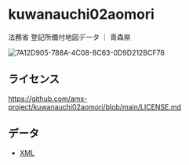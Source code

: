 # kuwanauchi02aomori
法務省 登記所備付地図データ ｜ 青森県

![7A12D905-788A-4C08-8C63-0D9D212BCF78](https://user-images.githubusercontent.com/416977/214225195-ce28d8b0-02d3-4db9-8400-170a74718302.png)

## ライセンス
https://github.com/amx-project/kuwanauchi02aomori/blob/main/LICENSE.md

## データ
* [XML](https://github.com/amx-project/kuwanauchi02aomori/tree/main/xml)
